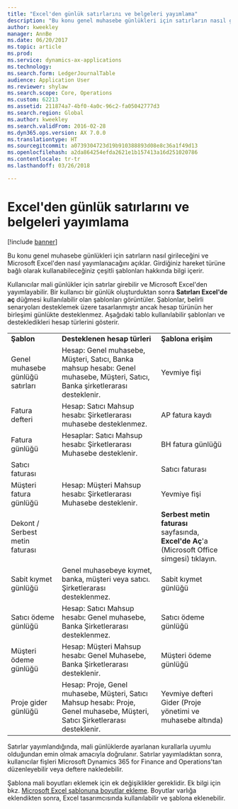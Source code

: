 ```yaml
---
title: "Excel'den günlük satırlarını ve belgeleri yayımlama"
description: "Bu konu genel muhasebe günlükleri için satırların nasıl girileceğini ve Microsoft Excel'den nasıl yayımlanacağını açıklar. Girdiğiniz hareket türüne bağlı olarak kullanabileceğiniz çeşitli şablonları hakkında bilgi içerir."
author: kweekley
manager: AnnBe
ms.date: 06/20/2017
ms.topic: article
ms.prod: 
ms.service: dynamics-ax-applications
ms.technology: 
ms.search.form: LedgerJournalTable
audience: Application User
ms.reviewer: shylaw
ms.search.scope: Core, Operations
ms.custom: 62213
ms.assetid: 211874a7-4bf0-4a0c-96c2-fa05042777d3
ms.search.region: Global
ms.author: kweekley
ms.search.validFrom: 2016-02-28
ms.dyn365.ops.version: AX 7.0.0
ms.translationtype: HT
ms.sourcegitcommit: a0739304723d19b910388893d08e8c36a1f49d13
ms.openlocfilehash: a2da864254efda2621e1b157413a16d251020786
ms.contentlocale: tr-tr
ms.lasthandoff: 03/26/2018

---
```


# <a name="publish-journal-lines-and-documents-from-excel"></a>Excel'den günlük satırlarını ve belgeleri yayımlama

[!include [banner](../includes/banner.md)]

Bu konu genel muhasebe günlükleri için satırların nasıl girileceğini ve Microsoft Excel'den nasıl yayımlanacağını açıklar. Girdiğiniz hareket türüne bağlı olarak kullanabileceğiniz çeşitli şablonları hakkında bilgi içerir.

Kullanıcılar mali günlükler için satırlar girebilir ve Microsoft Excel'den yayımlayabilir. Bir kullanıcı bir günlük oluşturduktan sonra **Satırları Excel'de aç** düğmesi kullanılabilir olan şablonları görüntüler. Şablonlar, belirli senaryoları desteklemek üzere tasarlanmıştır ancak hesap türünün her birleşimi günlükte desteklenmez. Aşağıdaki tablo kullanılabilir şablonları ve destekledikleri hesap türlerini gösterir.

|                          |                                                                                                                         |                                                                                         |
|--------------------------|-------------------------------------------------------------------------------------------------------------------------|-----------------------------------------------------------------------------------------|
| **Şablon**             | **Desteklenen hesap türleri**                                                                                             | **Şablona erişim**                                                          |
| Genel muhasebe günlüğü satırları     | Hesap: Genel muhasebe, Müşteri, Satıcı, Banka mahsup hesabı: Genel muhasebe, Müşteri, Satıcı, Banka şirketlerarası desteklenir.       | Yevmiye fişi                                                                         |
| Fatura defteri         | Hesap: Satıcı Mahsup hesabı: Şirketlerarası muhasebe desteklenmez.                                                    | AP fatura kaydı                                                                     |
| Fatura günlüğü          | Hesaplar: Satıcı Mahsup hesabı: Şirketlerarası Muhasebe desteklenir.                                                      | BH fatura günlüğü                                                                      |
| Satıcı faturası           |                                                                                                                         | Satıcı faturası                                                                          |
| Müşteri fatura günlüğü | Hesap: Müşteri Mahsup hesabı: Şirketlerarası Muhasebe desteklenir.                                                     | Yevmiye fişi                                                                         |
| Dekont / Serbest metin faturası        |                                                                                                                         | **Serbest metin faturası** sayfasında, **Excel'de Aç**'a (Microsoft Office simgesi) tıklayın. |
| Sabit kıymet günlüğü     | Genel muhasebeye kıymet, banka, müşteri veya satıcı. Şirketlerarası desteklenmez.                                               | Sabit kıymet günlüğü                                                                     |
| Satıcı ödeme günlüğü   | Hesap: Satıcı Mahsup hesabı: Genel muhasebe, Banka Şirketlerarası desteklenmez.                                                 | Satıcı ödeme günlüğü                                                                  |
| Müşteri ödeme günlüğü | Hesap: Müşteri Mahsup hesabı: Genel Muhasebe, Banka Şirketlerarası desteklenir.                                               | Müşteri ödeme günlüğü                                                                |
| Proje gider günlüğü  | Hesap: Proje, Genel muhasebe, Müşteri, Satıcı Mahsup hesabı: Proje, Genel muhasebe, Müşteri, Satıcı Şirketlerarası desteklenir. | Yevmiye defteri Gider (Proje yönetimi ve muhasebe altında)                       |

Satırlar yayımlandığında, mali günlüklerde ayarlanan kurallarla uyumlu olduğundan emin olmak amacıyla doğrulanır. Satırlar yayımladıktan sonra, kullanıcılar fişleri Microsoft Dynamics 365 for Finance and Operations'tan düzenleyebilir veya deftere nakledebilir. 

Şablona mali boyutları eklemek için ek değişiklikler gereklidir. Ek bilgi için bkz. [Microsoft Excel şablonuna boyutlar ekleme](../../dev-itpro/financial/add-dimensions-excel-templates.md). Boyutlar varlığa eklendikten sonra, Excel tasarımcısında kullanılabilir ve şablona eklenebilir.






